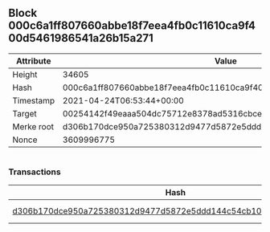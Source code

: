 ## Block 000c6a1ff807660abbe18f7eea4fb0c11610ca9f400d5461986541a26b15a271

Attribute | Value
--- | ---
Height | 34605
Hash | 000c6a1ff807660abbe18f7eea4fb0c11610ca9f400d5461986541a26b15a271
Timestamp | 2021-04-24T06:53:44+00:00
Target | 00254142f49eaaa504dc75712e8378ad5316cbcead634704b3734b6271167cc4
Merke root | d306b170dce950a725380312d9477d5872e5ddd144c54cb107308a8d4694237d
Nonce | 3609996775

```

```

### Transactions

Hash | Amount
--- | ---
[d306b170dce950a725380312d9477d5872e5ddd144c54cb107308a8d4694237d](d306b170dce950a725380312d9477d5872e5ddd144c54cb107308a8d4694237d.md) | 10.00000000 SKEPTI 

